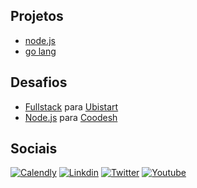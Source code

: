 ## Projetos

- [node.js](https://github.com/brtmvdl/nodejs)
- [go lang](https://github.com/brtmvdl/go)

## Desafios

- [Fullstack](https://github.com/brtmvdl/ubistart) para [Ubistart](https://www.ubistart.com/)
- [Node.js](https://github.com/brtmvdl/coodesh) para [Coodesh](https://coodesh.com/)

## Sociais

[![Calendly](https://img.shields.io/badge/Calendly-0066FF?style=for-the-badge&logo=&logoColor=white)](https://calendly.com/brtmvdl/consultoria)
[![Linkdin](https://img.shields.io/badge/LinkedIn-0077B5?style=for-the-badge&logo=&logoColor=white)](https://www.linkedin.com/in/brtmvdl/)
[![Twitter](https://img.shields.io/badge/Twitter-1DA1F2?style=for-the-badge&logo=&logoColor=white)](https://twitter.com/brtmvdl)
[![Youtube](https://img.shields.io/badge/YouTube-FF0000?style=for-the-badge&logo=&logoColor=white)](https://www.youtube.com/channel/UCFZY5-Pc7xJRAnko2FqneTw)

